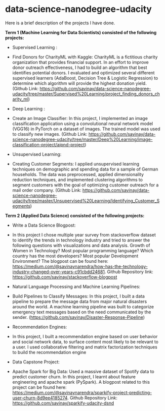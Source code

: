 # data-science-nanodegree-udacity
Here is a brief description of the projects I have done.

 

**Term 1 (Machine Learning for Data Scientists) consisted of the following projects:**

 

 - Supervised Learning :
  - Find Donors for CharityML with Kaggle: CharityML is a fictitious charity organization that provides financial support. In an effort to improve donor outreach effectiveness, I had to build an algorithm that best identifies potential donors. I evaluated and optimized several different supervised learners (AdaBoost, Decision Tree & Logistic Regression) to determine which algorithm will provide the highest donation yield. (Github Link: https://github.com/savinay/data-science-nanodegree-udacity/tree/master/Supervised%20Learning/project_finding_donors_charity_ml)
 

 - Deep Learning :
  - Create an Image Classifier: In this project, I implemented an image classification application using a convolutional neural network model (VGG16) in PyTorch on a dataset of images. The trained model was used to classify new images. (Github Link: https://github.com/savinay/data-science-nanodegree-udacity/tree/master/Deep%20Learning/image-classification-project/aipnd-project)
 

 - Unsupervised Learning:
  - Creating Customer Segments: I applied unsupervised learning techniques on demographic and spending data for a sample of German
households. The data was preprocessed, applied dimensionality reduction techniques, and implemented clustering algorithms to segment customers with the goal of optimizing customer outreach for a mail order company. (Github Link: https://github.com/savinay/data-science-nanodegree-udacity/tree/master/Unsupervised%20Learning/Identifying_Customer_Segments)

 

**Term 2 (Applied Data Science) consisted of the following projects:**

 

 - Write a Data Science Blogpost:
  - In this project I chose multiple year survey from stackoverflow dataset to identify the trends in technology industry and tried to answer the following questions with visualizations and data analysis.
Growth of Women in Technology?
Most popular programming language?
Which country has the most developers?
Most popular Development Environment?
The blogpost can be found here: https://medium.com/@savinaynarendra/how-has-the-technology-industry-changed-over-years-c91cbdd24681. Github Repository link: https://github.com/savinay/stackoverflow-blogpost

 

 - Natural Language Processing and Machine Learning Pipelines:
  - Build Pipelines to Classify Messages: In this project, I built a data pipeline to prepare the message data from major natural disasters around the world. A machine learning pipeline was built to categorize emergency text messages based on the need communicated by the sender. (https://github.com/savinay/Disaster-Response-Pipeline)
 

 - Recommendation Engines:
  - In this project, I built a recommendation engine based on user behavior and social network data, to surface content most likely to be relevant to a user. I used collaborative filtering and matrix factorization techniques to build the recommendation engine
 

 - Data Capstone Project:
  - Apache Spark for Big Data: Used a massive dataset of Spotify data to predict customer churn. In this project, I learnt about feature engineering and apache spark (PySpark). A blogpost related to this project can be found here: https://medium.com/@savinaynarendra/sparkify-project-predicting-user-churn-8d9ee4185274. Github Repository Link: https://github.com/savinay/sparkify-udacity-dsnd
